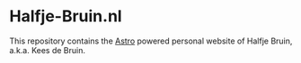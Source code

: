 # Halfje-Bruin.nl

This repository contains the [Astro](https://astro.build) powered personal website of Halfje Bruin, a.k.a. Kees de Bruin.

